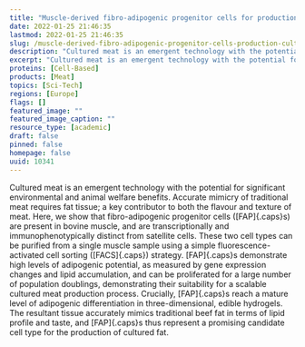 ```yaml
---
title: "Muscle-derived fibro-adipogenic progenitor cells for production of cultured bovine adipose tissue"
date: 2022-01-25 21:46:35
lastmod: 2022-01-25 21:46:35
slug: /muscle-derived-fibro-adipogenic-progenitor-cells-production-cultured-bovine-adipose-tissue
description: "Cultured meat is an emergent technology with the potential for significant environmental and animal welfare benefits. Accurate mimicry of traditional meat requires fat tissue; a key contributor to both the flavour and texture of meat. Here, we show that fibro-adipogenic progenitor cells (FAPs) are present in bovine muscle, and are transcriptionally and immunophenotypically distinct from satellite cells. These two cell types can be purified from a single muscle sample using a simple fluorescence-activated cell sorting (FACS) strategy."
excerpt: "Cultured meat is an emergent technology with the potential for significant environmental and animal welfare benefits. Accurate mimicry of traditional meat requires fat tissue; a key contributor to both the flavour and texture of meat. Here, we show that fibro-adipogenic progenitor cells (FAPs) are present in bovine muscle, and are transcriptionally and immunophenotypically distinct from satellite cells. These two cell types can be purified from a single muscle sample using a simple fluorescence-activated cell sorting (FACS) strategy."
proteins: [Cell-Based]
products: [Meat]
topics: [Sci-Tech]
regions: [Europe]
flags: []
featured_image: ""
featured_image_caption: ""
resource_type: [academic]
draft: false
pinned: false
homepage: false
uuid: 10341
---
```

Cultured meat is an emergent technology with the potential for
significant environmental and animal welfare benefits. Accurate mimicry
of traditional meat requires fat tissue; a key contributor to both the
flavour and texture of meat. Here, we show that fibro-adipogenic
progenitor cells ([FAP]{.caps}s) are present in bovine muscle, and are
transcriptionally and immunophenotypically distinct from satellite
cells. These two cell types can be purified from a single muscle sample
using a simple fluorescence-activated cell sorting ([FACS]{.caps})
strategy. [FAP]{.caps}s demonstrate high levels of adipogenic potential,
as measured by gene expression changes and lipid accumulation, and can
be proliferated for a large number of population doublings,
demonstrating their suitability for a scalable cultured meat production
process. Crucially, [FAP]{.caps}s reach a mature level of adipogenic
differentiation in three-dimensional, edible hydrogels. The resultant
tissue accurately mimics traditional beef fat in terms of lipid profile
and taste, and [FAP]{.caps}s thus represent a promising candidate cell
type for the production of cultured fat.
